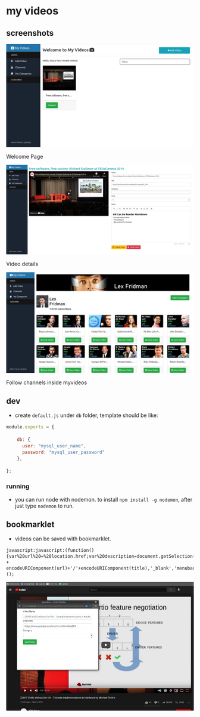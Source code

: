 # my videos

## screenshots

![welcome page](readme/2021-06-01-23-37-31.png)

Welcome Page

![](readme/2021-06-01-23-37-52.png)

Video details

![](readme/2021-06-01-23-38-48.png)

Follow channels inside myvideos


## dev
- create `default.js` under `db` folder, template should be like:

```js
module.exports = {
   
    db: {
      user: "mysql_user_name",
      password: "mysql_user_password"
    },

};
```

### running
- you can run node with nodemon. to install `npm install -g nodemon`, after just type `nodemon` to run.




## bookmarklet
- videos can be saved with bookmarklet.

```
javascript:javascript:(function(){var%20url%20=%20location.href;var%20description=document.getSelection()||'';var%20title%20=%20document.title%20||%20url;window.open('http://localhost:3000/bookmarklet/add/' + encodeURIComponent(url)+'/'+encodeURIComponent(title),'_blank','menubar=no,height=450,width=600,toolbar=no,scrollbars=yes,status=no,dialog=1');})();
```

![](readme/2021-06-01-23-39-37.png)
